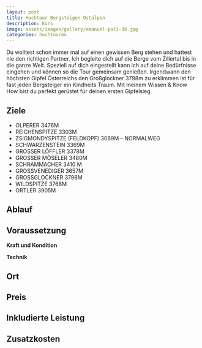 ```yaml
---
layout: post
title: Hochtour Bergsteigen Ostalpen
description: Kurs
image: assets/images/gallery/emanuel-pali-38.jpg
categories: hochtouren
---
```


Du wolltest schon immer mal auf einen gewissen Berg stehen und hattest nie den richtigen Partner. Ich begleite dich auf die Berge vom Zillertal bis in die ganze Welt. Speziell auf dich eingestellt kann ich auf deine Bedürfnisse eingehen und können so die Tour gemeinsam genießen. Irgendwann den höchsten Gipfel Österreichs den Großglockner 3798m zu erklimmen ist für fast jeden Bergsteiger ein Kindheits Traum. Mit meinem Wissen & Know How bist du perfekt gerüstet für deinen ersten Gipfelsieg.

## Ziele
- OLPERER 3476M
- REICHENSPITZE 3303M
- ZSIGMONDYSPITZE (FELDKOPF) 3089M – NORMALWEG
- SCHWARZENSTEIN 3369M
- GROSSER LÖFFLER 3378M
- GROSSER MÖSELER 3480M
- SCHRAMMACHER 3410 M
- GROSSVENEDIGER 3657M
- GROSSGLOCKNER 3798M
- WILDSPITZE 3768M
- ORTLER 3905M

## Ablauf

## Voraussetzung

**Kraft und Kondition**

**Technik**

## Ort

## Preis

## Inkludierte Leistung

## Zusatzkosten